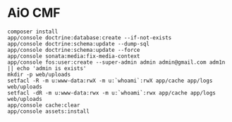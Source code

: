 AiO CMF
===

    composer install
    app/console doctrine:database:create --if-not-exists
    app/console doctrine:schema:update --dump-sql
    app/console doctrine:schema:update --force
    app/console sonata:media:fix-media-context
    app/console fos:user:create --super-admin admin admin@gmail.com adm1n || echo 'admin is exists'
    mkdir -p web/uploads
    setfacl -R -m u:www-data:rwX -m u:`whoami`:rwX app/cache app/logs web/uploads
    setfacl -dR -m u:www-data:rwx -m u:`whoami`:rwx app/cache app/logs web/uploads
    app/console cache:clear
    app/console assets:install

